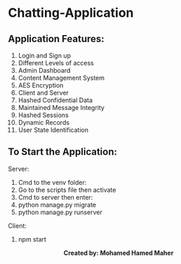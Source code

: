 # Chatting-Application
## Application Features:
1. Login and Sign up
2. Different Levels of access
3. Admin Dashboard
4. Content Management System
5. AES Encryption
6. Client and Server
7. Hashed Confidential Data
8. Maintained Message Integrity
9. Hashed Sessions
10. Dynamic Records
11. User State Identification

## To Start the Application:
Server:
1. Cmd to the venv folder:
2. Go to the scripts file then activate 
3. Cmd to server then enter:
4. python manage.py migrate
5. python manage.py runserver

Client:
1. npm start 

<p align="center">
  <b>Created by: Mohamed Hamed Maher</b>
</p>
